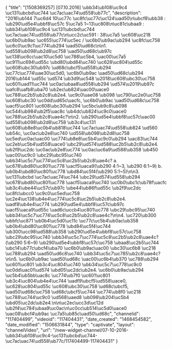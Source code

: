 {
    "title": "[1508369257] [07.10.2016] \ubb34\ub108\uc9c4 \uc131\ubcbd\uc744 \uc7ac\uac74\ud558\ub77c",
    "description": "2016\ub144 7\uc6d4 10\uc77c \uc8fc\uc77c\uc124\uad50\n\ubcf8\ubb38 : \ub290\ud5e4\ubbf8\uc57c 5\uc7a5 1~13\uc808\n\uc81c\ubaa9 : \ubb34\ub108\uc9c4 \uc131\ubcbd\uc744 \uc7ac\uac74\ud558\ub77c\n\ucc2c\uc591 : 38\uc7a5 \uc608\uc218 \uc6b0\ub9ac \uc655\uc774\uc5ec \/ \uc6b0\ub9ac\ub294 \uc8fc\uc758 \uc6c0\uc9c1\uc774\ub294 \uad50\ud68c\n\n1. \ud558\ub098\ub2d8\uc758 \uad50\ud68c\ub97c \uc138\uc6cc\uac10\uc5d0 \uc788\uc5b4, \uac00\uc7a5 \uc911\uc694\ud55c \ubd80\ubd84\uc740 \uc628\uc804\ud55c \uc608\ubc30\ub97c \ud68c\ubcf5\ud558\ub294 \uc77c\uc774\uae30\uc5d0, \uc6b0\ub9ac \uad50\ud68c\ub294 2016\ub144 \ud55c \ud574 \ub3d9\uc548 \u2018\uc608\ubc30\uc758 \uc601\uad11\uc744 \uc0ac\ubaa8\ud558\ub294 \ud574\u2019\ub97c \uafc8\uafb8\uba70 \ub2ec\ub824\uac00\uace0 \uc788\uc2b5\ub2c8\ub2e4. \uc9c0\uae08 \ub098 \uc790\uc2e0\uc758 \uc608\ubc30 \uc0dd\ud65c\uacfc, \uc6b0\ub9ac \uad50\ud68c\uc758 \uacf5\uc801 \uc608\ubc30\ub294 \uc5bc\ub9c8\ub098 \uc544\ub984\ub2f5\uac8c \ub4dc\ub824\uc9c0\uace0 \uc788\uc2b5\ub2c8\uae4c?\n\n2. \ub290\ud5e4\ubbf8\uc57c\uac00 \ud558\ub098\ub2d8\uc758 \ub3c4\uc131 \uc608\ub8e8\uc0b4\ub818\uc744 \uc7ac\uac74\ud558\ub824 \ud560 \ub54c, \uc0ac\ub2e8\uc740 \ud558\ub098\ub2d8\uc758 \uc5ed\uc0ac\uac00 \uc774\ub8e8\uc5b4\uc9c0\ub294 \uac83\uc744 \uc2eb\uc5b4\ud558\uace0 \ubc29\ud574\ud588\uc2b5\ub2c8\ub2e4. \ub2f9\uc2dc \uc0ac\ub2e8\uc774 \uc0ac\uc6a9\ud588\ub358 \ub450 \uac00\uc9c0 \ubc29\ubc95\uc740 \ubb34\uc5c7\uc774\uc5c8\uc2b5\ub2c8\uae4c? a. \uc678\ubd80\uc801\uc778 \uacf5\uaca9(\ub290 4:1~3, \ub290 6:1~9) b. \ub0b4\ubd80\uc801\uc778 \ubd84\uc5f4(\ub290 5:1~5)\n\n3. \uc131\ubcbd \uc7ac\uac74\uc744 \ubc29\ud574\ud558\ub294 \uc678\ubd80\uc801\uc778 \uacf5\uaca9\uc740 \uc0b0\ubc1c\ub78f\uacfc \ub3c4\ube44\uc57c\ub97c \ube44\ub86f\ud55c \ub2f9\uc2dc \uc8fc\ubcc0 \uc9c0\uc5ed\uc758 \uc2e4\uc138\ub4e4\uc774\uc5c8\uc2b5\ub2c8\ub2e4. \uadf8\ub4e4\uc774 \ub290\ud5e4\ubbf8\uc57c\ub97c \uacf5\uaca9\ud55c \uad6c\uccb4\uc801\uc778 \ubc29\ubc95\uc740 \ubb34\uc5c7\uc774\uc5c8\uc2b5\ub2c8\uae4c?\n\n4. \uc720\ub300 \ubbfc\uc871 \ub0b4\uc5d0\uc11c \uc77c\uc5b4\ub0ac\ub358 \ub0b4\ubd80\uc801\uc778 \ubd84\uc5f4\uc744 \ub300\ucc98\ud588\ub358 \ub290\ud5e4\ubbf8\uc57c\uc758 \ubc29\ubc95\uc740 \ubb34\uc5c7\uc774\uc5c8\uc2b5\ub2c8\uae4c? (\ub290 5:6~9) \ub290\ud5e4\ubbf8\uc57c\uc758 \ubaa8\uc2b5\uc744 \ubc14\ub77c\ubcf4\uba70 \uc6b0\ub9ac\uac00 \ubc30\uc6b8 \uc218 \uc788\ub294 \uad50\ud6c8\uc740 \ubb34\uc5c7\uc785\ub2c8\uae4c?\n\n5. \uc6b0\ub9ac \uad50\ud68c \uac00\uc6b4\ub370 \uc788\ub294 \uc601\uc801 \ub3c4\uc804\uc740 \ubb34\uc5c7\uc778\uc9c0 \uc0dd\uac01\ud574 \ubd05\uc2dc\ub2e4. \uc6b0\ub9ac\ub294 \uc5b4\ub5bb\uac8c \uc774\ub7f0 \uc601\uc801 \ub3c4\uc804\ub4e4\uc744 \uadf9\ubcf5\ud558\uace0, \uc628\uc804\ud55c \uc608\ubc30\uc758 \ud68c\ubcf5, \uad50\ud68c\uc758 \ud68c\ubcf5\uc744 \uc774\ub8f0 \uc218 \uc788\uc744\uc9c0 \ud568\uaed8 \ub098\ub204\uc5b4 \ubd05\uc2dc\ub2e4.\n\n\uc2ec\ucc3d\uc12d \ub2f4\uc784\ubaa9\uc0ac\n\uc0cc\ub514\uc5d0\uace0 \uac08\ubcf4\ub9ac \uc7a5\ub85c\uad50\ud68c",
    "channelid": "117404499",
    "videoid": "117404431",
    "date_created": "1468454582",
    "date_modified": "1506631844",
    "type": "captivate",
    "layout": "channelVideo",
    "url": "\/new-widget-channel\/07-10-2016-\ubb34\ub108\uc9c4-\uc131\ubcbd\uc744-\uc7ac\uac74\ud558\ub77c\/117404499-117404431"
}